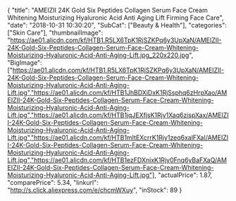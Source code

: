 {
	"title": "AMEIZII 24K Gold Six Peptides Collagen Serum Face Cream Whitening Moisturizing Hyaluronic Acid Anti Aging Lift Firming Face Care",
	"date": "2018-10-31 10:30:20",
	"SubCat": ["Beauty & Health"],
	"categories": ["Skin Care"],
	"thumbnailImage": "https://ae01.alicdn.com/kf/HTB1.R5LX6TpK1RjSZKPq6y3UpXaN/AMEIZII-24K-Gold-Six-Peptides-Collagen-Serum-Face-Cream-Whitening-Moisturizing-Hyaluronic-Acid-Anti-Aging-Lift.jpg_220x220.jpg",
	"BigImage": ["https://ae01.alicdn.com/kf/HTB1.R5LX6TpK1RjSZKPq6y3UpXaN/AMEIZII-24K-Gold-Six-Peptides-Collagen-Serum-Face-Cream-Whitening-Moisturizing-Hyaluronic-Acid-Anti-Aging-Lift.jpg","https://ae01.alicdn.com/kf/HTB1JhBDXiDxK1RjSsphq6zHrpXao/AMEIZII-24K-Gold-Six-Peptides-Collagen-Serum-Face-Cream-Whitening-Moisturizing-Hyaluronic-Acid-Anti-Aging-Lift.jpg","https://ae01.alicdn.com/kf/HTB1jqJEXfjsK1Rjy1Xaq6zispXax/AMEIZII-24K-Gold-Six-Peptides-Collagen-Serum-Face-Cream-Whitening-Moisturizing-Hyaluronic-Acid-Anti-Aging-Lift.jpg","https://ae01.alicdn.com/kf/HTB1mItEXcrrK1Rjy1zeq6xalFXaI/AMEIZII-24K-Gold-Six-Peptides-Collagen-Serum-Face-Cream-Whitening-Moisturizing-Hyaluronic-Acid-Anti-Aging-Lift.jpg","https://ae01.alicdn.com/kf/HTB1ezFDXnjxK1Rjy0Fnq6yBaFXaQ/AMEIZII-24K-Gold-Six-Peptides-Collagen-Serum-Face-Cream-Whitening-Moisturizing-Hyaluronic-Acid-Anti-Aging-Lift.jpg"],
	"actualPrice": 1.87,
	"comparePrice": 5.34,
	"linkurl": "http://s.click.aliexpress.com/e/chcmWXuy",
	"inStock": 89
}
